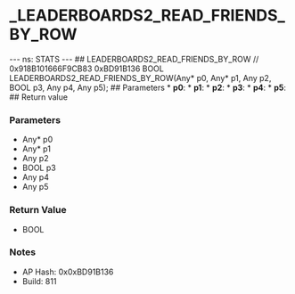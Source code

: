 # _LEADERBOARDS2_READ_FRIENDS_BY_ROW

--- ns: STATS --- ## LEADERBOARDS2_READ_FRIENDS_BY_ROW  // 0x918B101666F9CB83 0xBD91B136 BOOL LEADERBOARDS2_READ_FRIENDS_BY_ROW(Any* p0, Any* p1, Any p2, BOOL p3, Any p4, Any p5);   ## Parameters * **p0**: * **p1**: * **p2**: * **p3**: * **p4**: * **p5**:  ## Return value

### Parameters
* Any* p0
* Any* p1
* Any p2
* BOOL p3
* Any p4
* Any p5

### Return Value
* BOOL

### Notes
* AP Hash: 0x0xBD91B136
* Build: 811

